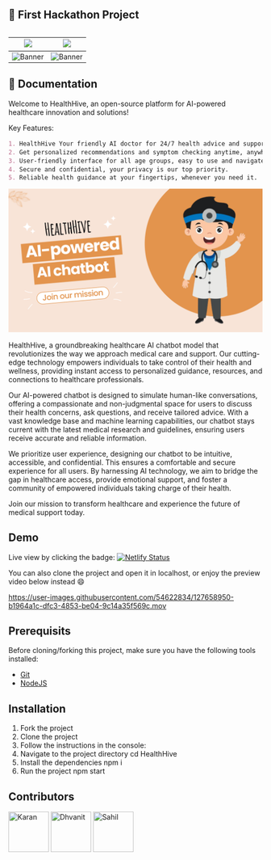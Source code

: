 ## 📃 First Hackathon Project 
<table border="0" cellspacing="0" cellpadding="0">
  <tr>
  </tr>
</table>

| ![](http://github-profile-summary-cards.vercel.app/api/cards/profile-details?username=IncredibleKaran&theme=github_dark) | ![](http://github-profile-summary-cards.vercel.app/api/cards/productive-time?username=IncredibleKaran&theme=github_dark) |
| :-: | :-: |
![Banner](https://i.pinimg.com/originals/44/0f/fb/440ffbd5c0ffe14a296f7c99a5242ef0.gif) | ![Banner](https://pa1.aminoapps.com/6914/0b02b8eea6844d7ed54ba76f9dca9f9985605247r1-256-256_hq.gif)

## 📃 Documentation

Welcome to HealthHive, an open-source platform for AI-powered healthcare innovation and solutions!

Key Features:

```markdown
1. HealthHive Your friendly AI doctor for 24/7 health advice and support.
2. Get personalized recommendations and symptom checking anytime, anywhere.
3. User-friendly interface for all age groups, easy to use and navigate.
4. Secure and confidential, your privacy is our top priority.
5. Reliable health guidance at your fingertips, whenever you need it.
```

![Thumbnail](thumbnail.png)

HealthHive, a groundbreaking healthcare AI chatbot model that revolutionizes the way we approach medical care and support. Our cutting-edge technology empowers individuals to take control of their health and wellness, providing instant access to personalized guidance, resources, and connections to healthcare professionals.

Our AI-powered chatbot is designed to simulate human-like conversations, offering a compassionate and non-judgmental space for users to discuss their health concerns, ask questions, and receive tailored advice. With a vast knowledge base and machine learning capabilities, our chatbot stays current with the latest medical research and guidelines, ensuring users receive accurate and reliable information.

We prioritize user experience, designing our chatbot to be intuitive, accessible, and confidential. This ensures a comfortable and secure experience for all users. By harnessing AI technology, we aim to bridge the gap in healthcare access, provide emotional support, and foster a community of empowered individuals taking charge of their health.

Join our mission to transform healthcare and experience the future of medical support today.

## Demo

Live view by clicking the badge: [![Netlify Status](https://api.netlify.com/api/v1/badges/fd8904f8-33f7-45a9-93af-a8640f9c8acd/deploy-status)](https://app.netlify.com/sites/healthhivee/deploys)

You can also clone the project and open it in localhost, or enjoy the preview
video below instead :smile:

https://user-images.githubusercontent.com/54622834/127658950-b1964a1c-dfc3-4853-be04-9c14a35f569c.mov

## Prerequisits

Before cloning/forking this project, make sure you have the following tools installed:

- [Git](https://git-scm.com/downloads)
- [NodeJS](https://nodejs.org/en/download/)

## Installation

1. Fork the project
2. Clone the project
3. Follow the instructions in the console:
4. Navigate to the project directory cd HealthHive
5. Install the dependencies npm i
6. Run the project npm start

## Contributors

[//]: contributor-faces

<a href="https://github.com/IncredibleKaran"><img src="https://avatars.githubusercontent.com/u/170717826?s=400&u=62dc466d54935f34ecc9f8d66f920d4c225bdd94&v=4" title="Karan" width="80" height="80"></a>
<a href="https://github.com/Dhvanitmonpara"><img src="https://avatars.githubusercontent.com/u/143581064?v=4" title="Dhvanit" width="80" height="80"></a>
<a href="https://github.com/Sahil-Gupta584"><img src="https://avatars.githubusercontent.com/u/134826929?v=4" title="Sahil" width="80" height="80"></a>

[//]: contributor-faces

